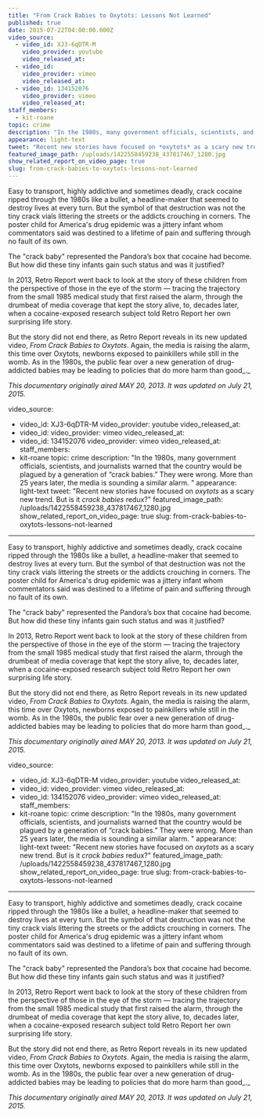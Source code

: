 ```yaml
---
title: "From Crack Babies to Oxytots: Lessons Not Learned"
published: true
date: 2015-07-22T04:00:00.000Z
video_source:
  - video_id: XJ3-6qDTR-M
    video_provider: youtube
    video_released_at:
  - video_id:
    video_provider: vimeo
    video_released_at:
  - video_id: 134152076
    video_provider: vimeo
    video_released_at:
staff_members:
  - kit-roane
topic: crime
description: "In the 1980s, many government officials, scientists, and journalists warned that the country would be plagued by a generation of “crack babies.” They were wrong. More than 25 years later, the media is sounding a similar alarm. "
appearance: light-text
tweet: "Recent new stories have focused on *oxytots* as a scary new trend. But is it *crack babies* redux?"
featured_image_path: /uploads/1422558459238_437817467_1280.jpg
show_related_report_on_video_page: true
slug: from-crack-babies-to-oxytots-lessons-not-learned
---
```


Easy to transport, highly addictive and sometimes deadly, crack cocaine ripped through the 1980s like a bullet, a headline-maker that seemed to destroy lives at every turn. But the symbol of that destruction was not the tiny crack vials littering the streets or the addicts crouching in corners. The poster child for America's drug epidemic was a jittery infant whom commentators said was destined to a lifetime of pain and suffering through no fault of its own.

The "crack baby" represented the Pandora’s box that cocaine had become. But how did these tiny infants gain such status and was it justified?

In 2013, Retro Report went back to look at the story of these children from the perspective of those in the eye of the storm — tracing the trajectory from the small 1985 medical study that first raised the alarm, through the drumbeat of media coverage that kept the story alive, to, decades later, when a cocaine-exposed research subject told Retro Report her own surprising life story.

But the story did not end there, as Retro Report reveals in its new updated video, _From Crack Babies to Oxytots_. Again, the media is raising the alarm, this time over Oxytots, newborns exposed to painkillers while still in the womb. As in the 1980s, the public fear over a new generation of drug-addicted babies may be leading to policies that do more harm than good_._

_This documentary originally aired MAY 20, 2013. It was updated on July 21, 2015._

video_source:
  - video_id: XJ3-6qDTR-M
    video_provider: youtube
    video_released_at:
  - video_id:
    video_provider: vimeo
    video_released_at:
  - video_id: 134152076
    video_provider: vimeo
    video_released_at:
staff_members:
  - kit-roane
topic: crime
description: "In the 1980s, many government officials, scientists, and journalists warned that the country would be plagued by a generation of “crack babies.” They were wrong. More than 25 years later, the media is sounding a similar alarm. "
appearance: light-text
tweet: "Recent new stories have focused on *oxytots* as a scary new trend. But is it *crack babies* redux?"
featured_image_path: /uploads/1422558459238_437817467_1280.jpg
show_related_report_on_video_page: true
slug: from-crack-babies-to-oxytots-lessons-not-learned
---

Easy to transport, highly addictive and sometimes deadly, crack cocaine ripped through the 1980s like a bullet, a headline-maker that seemed to destroy lives at every turn. But the symbol of that destruction was not the tiny crack vials littering the streets or the addicts crouching in corners. The poster child for America's drug epidemic was a jittery infant whom commentators said was destined to a lifetime of pain and suffering through no fault of its own.

The "crack baby" represented the Pandora’s box that cocaine had become. But how did these tiny infants gain such status and was it justified?

In 2013, Retro Report went back to look at the story of these children from the perspective of those in the eye of the storm — tracing the trajectory from the small 1985 medical study that first raised the alarm, through the drumbeat of media coverage that kept the story alive, to, decades later, when a cocaine-exposed research subject told Retro Report her own surprising life story.

But the story did not end there, as Retro Report reveals in its new updated video, _From Crack Babies to Oxytots_. Again, the media is raising the alarm, this time over Oxytots, newborns exposed to painkillers while still in the womb. As in the 1980s, the public fear over a new generation of drug-addicted babies may be leading to policies that do more harm than good_._

_This documentary originally aired MAY 20, 2013. It was updated on July 21, 2015._

video_source:
  - video_id: XJ3-6qDTR-M
    video_provider: youtube
    video_released_at:
  - video_id:
    video_provider: vimeo
    video_released_at:
  - video_id: 134152076
    video_provider: vimeo
    video_released_at:
staff_members:
  - kit-roane
topic: crime
description: "In the 1980s, many government officials, scientists, and journalists warned that the country would be plagued by a generation of “crack babies.” They were wrong. More than 25 years later, the media is sounding a similar alarm. "
appearance: light-text
tweet: "Recent new stories have focused on *oxytots* as a scary new trend. But is it *crack babies* redux?"
featured_image_path: /uploads/1422558459238_437817467_1280.jpg
show_related_report_on_video_page: true
slug: from-crack-babies-to-oxytots-lessons-not-learned
---

Easy to transport, highly addictive and sometimes deadly, crack cocaine ripped through the 1980s like a bullet, a headline-maker that seemed to destroy lives at every turn. But the symbol of that destruction was not the tiny crack vials littering the streets or the addicts crouching in corners. The poster child for America's drug epidemic was a jittery infant whom commentators said was destined to a lifetime of pain and suffering through no fault of its own.

The "crack baby" represented the Pandora’s box that cocaine had become. But how did these tiny infants gain such status and was it justified?

In 2013, Retro Report went back to look at the story of these children from the perspective of those in the eye of the storm — tracing the trajectory from the small 1985 medical study that first raised the alarm, through the drumbeat of media coverage that kept the story alive, to, decades later, when a cocaine-exposed research subject told Retro Report her own surprising life story.

But the story did not end there, as Retro Report reveals in its new updated video, _From Crack Babies to Oxytots_. Again, the media is raising the alarm, this time over Oxytots, newborns exposed to painkillers while still in the womb. As in the 1980s, the public fear over a new generation of drug-addicted babies may be leading to policies that do more harm than good_._

_This documentary originally aired MAY 20, 2013. It was updated on July 21, 2015._

